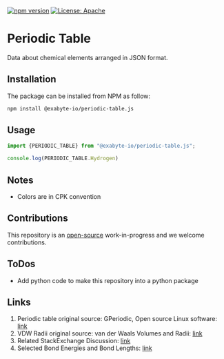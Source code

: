 [![npm version](https://badge.fury.io/js/%40exabyte-io%2Fperiodic-table.js.svg)](https://badge.fury.io/js/%40exabyte-io%2Fperiodic-table.js)
[![License: Apache](https://img.shields.io/badge/License-Apache-blue.svg)](https://www.apache.org/licenses/LICENSE-2.0)

# Periodic Table

Data about chemical elements arranged in JSON format.

## Installation

The package can be installed from NPM as follow:

```bash
npm install @exabyte-io/periodic-table.js

```

## Usage

```javascript
import {PERIODIC_TABLE} from "@exabyte-io/periodic-table.js";

console.log(PERIODIC_TABLE.Hydrogen)
```

## Notes

- Colors are in CPK convention

## Contributions

This repository is an [open-source](LICENSE.md) work-in-progress and we welcome contributions.

## ToDos

- Add python code to make this repository into a python package

## Links

1. Periodic table original source: GPeriodic, Open source Linux software: [link](http://gperiodic.seul.org/)
2. VDW Radii original source: van der Waals Volumes and Radii: [link](https://pubs.acs.org/doi/10.1021/j100785a001)
3. Related StackExchange Discussion: [link](https://chemistry.stackexchange.com/questions/2793/where-can-i-find-a-downloadable-spreadsheet-of-element-properties#answer-2794)
4. Selected Bond Energies and Bond Lengths: [link](http://www.chem.tamu.edu/rgroup/connell/linkfiles/bonds.pdf)





